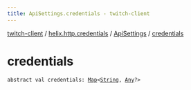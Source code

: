 ```yaml
---
title: ApiSettings.credentials - twitch-client
---
```


[twitch-client](../../index.html) / [helix.http.credentials](../index.html) / [ApiSettings](index.html) / [credentials](./credentials.html)

# credentials

`abstract val credentials: `[`Map`](https://kotlinlang.org/api/latest/jvm/stdlib/kotlin.collections/-map/index.html)`<`[`String`](https://kotlinlang.org/api/latest/jvm/stdlib/kotlin/-string/index.html)`, `[`Any`](https://kotlinlang.org/api/latest/jvm/stdlib/kotlin/-any/index.html)`?>`